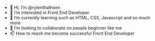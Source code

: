 - 👋 Hi, I’m @rylenthathsen
- 👀 I’m interested in Front End Developer
- 🌱 I’m currently learning such as HTML, CSS, Javascript and so much more
- 💞️ I’m looking to collaborate on people beginner like me
- 📫 How to reach me become successful Front End Developer

<!---
rylenthathsen/rylenthathsen is a ✨ special ✨ repository because its `README.md` (this file) appears on your GitHub profile.
You can click the Preview link to take a look at your changes.
--->
